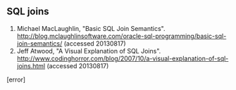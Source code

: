 ## SQL joins

 1. Michael MacLaughlin, "Basic SQL Join Semantics". http://blog.mclaughlinsoftware.com/oracle-sql-programming/basic-sql-join-semantics/ (accessed 20130817)
 2. Jeff Atwood, "A Visual Explanation of SQL Joins". http://www.codinghorror.com/blog/2007/10/a-visual-explanation-of-sql-joins.html (accessed 20130817)
 
 [error]
